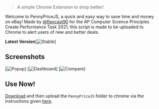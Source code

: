 >A simple Chrome Extension to shop better!

Welcome to PennyPriceJS, a quick and easy way to save time and money on eBay! Made by <a href="https://github.com/flancast90">@flancast90</a> for the AP Computer Science Principles Create Performance Task 2021, this script is made to be uploaded to Chrome to alert users of new and better deals.

**Latest Version**[![Stable](https://img.shields.io/badge/Stable-v1.3-brightgreen)]

## Screenshots 
[![Popup](https://i.imgur.com/uguIjeL.png)]
[![Dashboard](https://i.imgur.com/1BG8mTh.png)]
[![Compare](https://i.imgur.com/TewpLQ9.png)]

## Use Now!
<a href="https://github.com/flancast90/PennyPriceJS/archive/refs/heads/main.zip">Download</a> and then upload the ```PennyPriceJS``` folder to chrome via the instructions given <a href="https://webkul.com/blog/how-to-install-the-unpacked-extension-in-chrome/">here</a>.
